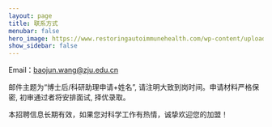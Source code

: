 ```yaml
---
layout: page
title: 联系方式 
menubar: false
hero_image: https://www.restoringautoimmunehealth.com/wp-content/uploads/2019/01/DNA-image-1080x640.jpg
show_sidebar: false
---
```





Email：baojun.wang@zju.edu.cn

邮件主题为“博士后/科研助理申请+姓名”, 请注明大致到岗时间。申请材料严格保密, 初审通过者将安排面试, 择优录取。

本招聘信息长期有效，如果您对科学工作有热情，诚挚欢迎您的加盟！